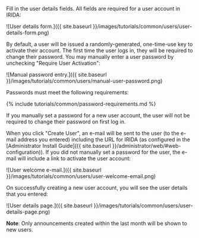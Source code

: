 Fill in the user details fields. All fields are required for a user account in IRIDA:

![User details form.]({{ site.baseurl }}/images/tutorials/common/users/user-details-form.png)

By default, a user will be issued a randomly-generated, one-time-use key to activate their account. The first time the user logs in, they will be required to change their password. You may manually enter a user password by unchecking "Require User Activation":

![Manual password entry.]({{ site.baseurl }}/images/tutorials/common/users/manual-user-password.png)

Passwords must meet the following requirements:

{% include tutorials/common/password-requirements.md %}

If you manually set a password for a new user account, the user will not be required to change their password on first log in.

When you click "Create User", an e-mail will be sent to the user (to the e-mail address you entered) including the URL for IRIDA (as configured in the [Administrator Install Guide]({{ site.baseurl }}/administrator/web/#web-configuration)). If you did not manually set a password for the user, the e-mail will include a link to activate the user account:

![User welcome e-mail.]({{ site.baseurl }}/images/tutorials/common/users/user-welcome-email.png)

On successfully creating a new user account, you will see the user details that you entered:

![User details page.]({{ site.baseurl }}/images/tutorials/common/users/user-details-page.png)

**Note**: Only announcements created within the last month will be shown to new users.